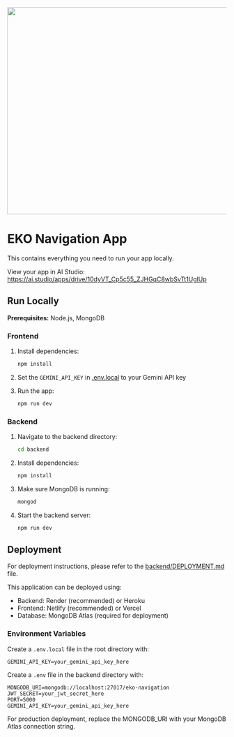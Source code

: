 <div align="center">
<img width="1200" height="475" alt="GHBanner" src="https://github.com/user-attachments/assets/0aa67016-6eaf-458a-adb2-6e31a0763ed6" />
</div>

# EKO Navigation App

This contains everything you need to run your app locally.

View your app in AI Studio: https://ai.studio/apps/drive/10dyVT_Cp5c55_ZJHGqC8wbSvTt1UglUp

## Run Locally

**Prerequisites:** Node.js, MongoDB

### Frontend

1. Install dependencies:

   ```bash
   npm install
   ```

2. Set the `GEMINI_API_KEY` in [.env.local](.env.local) to your Gemini API key

3. Run the app:
   ```bash
   npm run dev
   ```

### Backend

1. Navigate to the backend directory:

   ```bash
   cd backend
   ```

2. Install dependencies:

   ```bash
   npm install
   ```

3. Make sure MongoDB is running:

   ```bash
   mongod
   ```

4. Start the backend server:
   ```bash
   npm run dev
   ```

## Deployment

For deployment instructions, please refer to the [backend/DEPLOYMENT.md](backend/DEPLOYMENT.md) file.

This application can be deployed using:

- Backend: Render (recommended) or Heroku
- Frontend: Netlify (recommended) or Vercel
- Database: MongoDB Atlas (required for deployment)

### Environment Variables

Create a `.env.local` file in the root directory with:

```env
GEMINI_API_KEY=your_gemini_api_key_here
```

Create a `.env` file in the backend directory with:

```env
MONGODB_URI=mongodb://localhost:27017/eko-navigation
JWT_SECRET=your_jwt_secret_here
PORT=5000
GEMINI_API_KEY=your_gemini_api_key_here
```

For production deployment, replace the MONGODB_URI with your MongoDB Atlas connection string.

